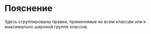 # Пояснение #

Здесь сгруппированы правки, применимые ко всем классам или к максимально широкой группе классов.